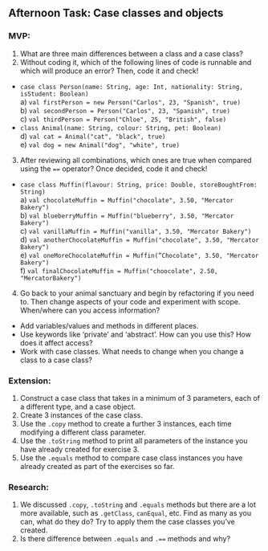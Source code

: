 ## Afternoon Task: Case classes and objects
### MVP:
1. What are three main differences between a class and a case class?
2. Without coding it, which of the following lines of code is runnable and which will produce an error? Then, code it and check!
* `case class Person(name: String, age: Int, nationality: String, isStudent: Boolean)`\
   a) `val firstPerson = new Person("Carlos", 23, "Spanish", true)`\
   b) `val secondPerson = Person("Carlos", 23, "Spanish", true)`\
   c) `val thirdPerson = Person("Chloe", 25, "British", false)`
* `class Animal(name: String, colour: String, pet: Boolean)`\
   d) `val cat = Animal("cat", "black", true)`\
   e) `val dog = new Animal("dog", "white", true)`
3. After reviewing all combinations, which ones are true when compared using the `==`
   operator? Once decided, code it and check!
* `case class Muffin(flavour: String, price: Double, storeBoughtFrom: String)`\
   a) `val chocolateMuffin = Muffin("chocolate", 3.50, "Mercator Bakery")`\
   b) `val blueberryMuffin = Muffin("blueberry", 3.50, "Mercator Bakery")`\
   c) `val vanillaMuffin = Muffin("vanilla", 3.50, "Mercator Bakery")`\
   d) `val anotherChocolateMuffin = Muffin("chocolate", 3.50, "Mercator Bakery")`\
   e) `val oneMoreChocolateMuffin = Muffin(”Chocolate", 3.50, "Mercator Bakery")`\
   f) `val finalChocolateMuffin = Muffin("choocolate", 2.50, "MercatorBakery")`
4. Go back to your animal sanctuary and begin by refactoring if you need to. Then change aspects of your code and experiment with scope. When/where can you access information?
* Add variables/values and methods in different places.
* Use keywords like ‘private’ and ‘abstract’. How can you use this? How does it affect access?
* Work with case classes. What needs to change when you change a class to a case class?

### Extension:
1. Construct a case class that takes in a minimum of 3 parameters, each of a different type,
   and a case object.
2. Create 3 instances of the case class.
3. Use the `.copy` method to create a further 3 instances, each time modifying a different
   class parameter.
4. Use the `.toString` method to print all parameters of the instance you have already
   created for exercise 3.
5. Use the `.equals` method to compare case class instances you have already created as
   part of the exercises so far.

### Research:
1. We discussed `.copy`, `.toString` and `.equals` methods but there are a lot more
   available, such as `.getClass`, `canEqual`, etc. Find as many as you can, what do they
   do? Try to apply them the case classes you’ve created.
2. Is there difference between `.equals` and `.==` methods and why?